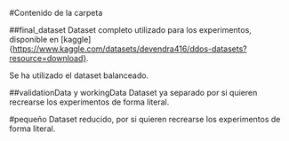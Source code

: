#Contenido de la carpeta

##final_dataset
Dataset completo utilizado para los experimentos, disponible en [kaggle]{https://www.kaggle.com/datasets/devendra416/ddos-datasets?resource=download}.

Se ha utilizado el dataset balanceado.

##validationData y workingData
Dataset ya separado por si quieren recrearse los experimentos de forma literal.

#pequeño
Dataset reducido, por si quieren recrearse los experimentos de forma literal.
